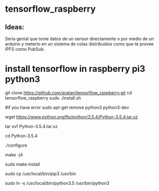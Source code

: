 # tensorflow_raspberry
## Ideas:
Sería genial que tome datos de un sensor directamente o por medio de un arduino y meterlo en 
un sistema de colas distribuidos como que te provee IPFS como PubSub.

# install tensorflow in raspberry pi3 python3
git clone https://github.com/aratan/tensorflow_raspberry.git
cd tensorflow_raspberry
sudo ./install.sh

#if you have error
sudo apt-get remove python3 python3-dev

wget https://www.python.org/ftp/python/3.5.4/Python-3.5.4.tar.xz

tar xvf Python-3.5.4.tar.xz

cd Python-3.5.4

./configure

make -j4

sudo make install

sudo cp /usr/local/bin/pip3 /usr/bin

sudo ln -s /usr/local/bin/python3.5 /usr/bin/python3
